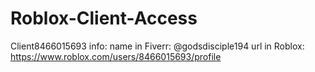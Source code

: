 # Roblox-Client-Access

Client8466015693 info:
  name in Fiverr: @godsdisciple194
  url in Roblox: https://www.roblox.com/users/8466015693/profile
